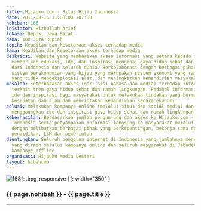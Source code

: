 ```yaml
---
title: Hijauku.com - Situs Hijau Indonesia
date: 2011-09-16 11:08:00 +07:00
nohibah: 168
inisiator: Hizbullah Arief
lokasi: Depok, Jawa Barat
dana: 100 Juta Rupiah
topik: Keadilan dan kesetaraan akses terhadap media
lama: Keadilan dan kesetaraan akses terhadap media
deskripsi: Website yang memberikan akses informasi yang setara kepada masyarakat,
  memberikan edukasi, ide, dan inspirasi mengenai gaya hidup sehat dan ramah lingkungan
  dari Indonesia dan seluruh dunia. Berkolaborasi dengan berbagai pihak untuk menciptakan
  sistem perekonomian yang hijau yang merupakan sistem ekonomi yang ramah lingkungan,
  yang tidak mengeksplotasi alam, dan meningkatkan kemandirian masyarakat
masalah: Keterbatasan akses (dari sisi bahasa dan media) terhadap informasi terutama
  terkait tren gaya hidup sehat dan ramah lingkungan. Padahal informasi adalah sumber
  ide dan inspirasi bagi masyarakat untuk melakukan tindakan yang bermanfaat bagi
  kesehatan dan alam dan menciptakan kemandirian secara ekonomi
solusi: Melakukan kampanye online (melalui situs dan social media) dan offline untuk
  menggaungkan ide dan inspirasi gaya hidup sehat dan ramah lingkungan
keberhasilan: Berdasarkan jumlah pengunjung dan akses ke Hijauku.com - Situs Hijau
  Indonesia serta penyampaian informasi langsung ke masyarakat melalui kampanye offline
  dengan melibatkan berbagai pihak yang berkepentingan, bekerja sama dengan organisasi
  pendidikan, LSM dan pemerintah
diuntungkan: Seluruh pengguna internet di Indonesia yang jumlahnya mencapai 45 juta
  yang diraih melalui kampanye online dan seluruh masyarakat di Jabodetabek melalui
  kampanye offline
organisasi: Hijauku Media Lestari
layout: hibahcmb
---
```


![168](/static/img/hibahcmb/168.png){: .img-responsive }{: width="350" }

### {{ page.nohibah }} - {{ page.title }}

---
